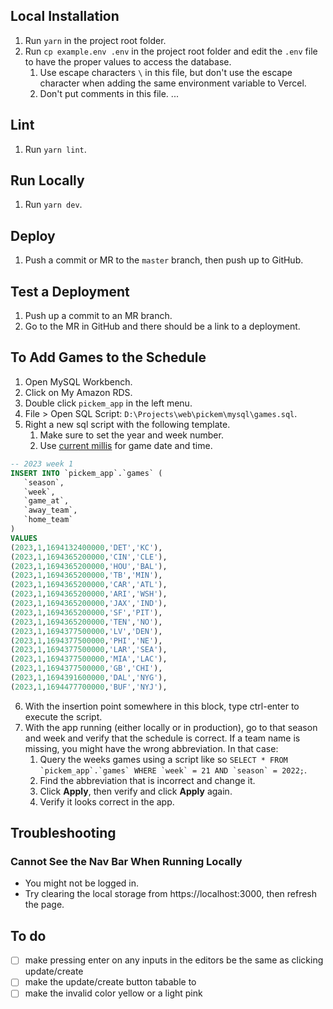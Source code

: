 ## Local Installation

1. Run `yarn` in the project root folder.
2. Run `cp example.env .env` in the project root folder and edit the `.env` file to have the proper values to access the database.
   1. Use escape characters `\` in this file, but don't use the escape character when adding the same environment variable to Vercel.
   2. Don't put comments in this file.
      ...

## Lint

1. Run `yarn lint`.

## Run Locally

1. Run `yarn dev`.

## Deploy

1. Push a commit or MR to the `master` branch, then push up to GitHub.

## Test a Deployment

1. Push up a commit to an MR branch.
2. Go to the MR in GitHub and there should be a link to a deployment.

## To Add Games to the Schedule

1. Open MySQL Workbench.
2. Click on My Amazon RDS.
3. Double click `pickem_app` in the left menu.
4. File > Open SQL Script: `D:\Projects\web\pickem\mysql\games.sql`.
5. Right a new sql script with the following template.
   1. Make sure to set the year and week number.
   2. Use [current millis](https://currentmillis.com/) for game date and time.

```sql
-- 2023 week 1
INSERT INTO `pickem_app`.`games` (
   `season`,
   `week`,
   `game_at`,
   `away_team`,
   `home_team`
)
VALUES
(2023,1,1694132400000,'DET','KC'),
(2023,1,1694365200000,'CIN','CLE'),
(2023,1,1694365200000,'HOU','BAL'),
(2023,1,1694365200000,'TB','MIN'),
(2023,1,1694365200000,'CAR','ATL'),
(2023,1,1694365200000,'ARI','WSH'),
(2023,1,1694365200000,'JAX','IND'),
(2023,1,1694365200000,'SF','PIT'),
(2023,1,1694365200000,'TEN','NO'),
(2023,1,1694377500000,'LV','DEN'),
(2023,1,1694377500000,'PHI','NE'),
(2023,1,1694377500000,'LAR','SEA'),
(2023,1,1694377500000,'MIA','LAC'),
(2023,1,1694377500000,'GB','CHI'),
(2023,1,1694391600000,'DAL','NYG'),
(2023,1,1694477700000,'BUF','NYJ'),
```

6. With the insertion point somewhere in this block, type ctrl-enter to execute the script.
7. With the app running (either locally or in production), go to that season and week and verify that the schedule is correct. If a team name is missing, you might have the wrong abbreviation. In that case:
   1. Query the weeks games using a script like so `` SELECT * FROM `pickem_app`.`games` WHERE `week` = 21 AND `season` = 2022; ``.
   2. Find the abbreviation that is incorrect and change it.
   3. Click **Apply**, then verify and click **Apply** again.
   4. Verify it looks correct in the app.

## Troubleshooting

### Cannot See the Nav Bar When Running Locally

-  You might not be logged in.
-  Try clearing the local storage from https://localhost:3000, then refresh the page.

## To do

-  [ ] make pressing enter on any inputs in the editors be the same as clicking update/create
-  [ ] make the update/create button tabable to
-  [ ] make the invalid color yellow or a light pink
